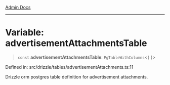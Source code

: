 [Admin Docs](/)

***

# Variable: advertisementAttachmentsTable

> `const` **advertisementAttachmentsTable**: `PgTableWithColumns`\<\{ \}\>

Defined in: src/drizzle/tables/advertisementAttachments.ts:11

Drizzle orm postgres table definition for advertisement attachments.
